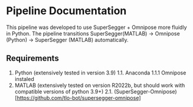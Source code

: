 # Pipeline Documentation

This pipeline was developed to use SuperSegger + Omnipose more fluidly in Python. The pipeline transitions SuperSegger(MATLAB) -> Omnipose (Python) -> SuperSegger (MATLAB) automatically.

## Requirements

1. Python  (extensively tested in version 3.9)
1.1. Anaconda
1.1.1 Omnipose instaled
2. MATLAB (extensively tested on version R2022b, but should work with compatible versions of python 3.9+)
2.1. (SuperSegger-Omnipose)[https://github.com/tlo-bot/supersegger-omnipose]  
